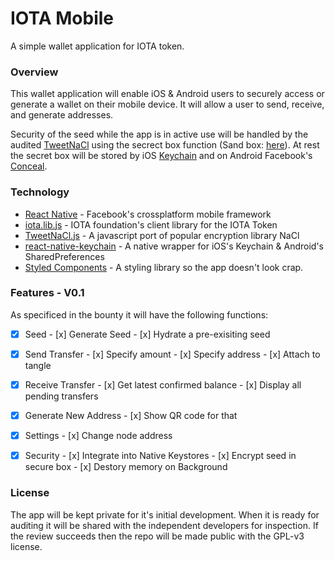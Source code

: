 # IOTA Mobile

A simple wallet application for IOTA token.

### Overview

This wallet application will enable iOS & Android users to securely access or generate a wallet on their mobile device. It will allow a user to send, receive, and generate addresses.

Security of the seed while the app is in active use will be handled by the audited [TweetNaCl](https://github.com/dchest/tweetnacl-js) using the secrect box function (Sand box: [here](https://tweetnacl.js.org/#/secretbox)). At rest the secret box will be stored by iOS [Keychain](https://developer.apple.com/library/content/documentation/Security/Conceptual/keychainServConcepts/iPhoneTasks/iPhoneTasks.html#//apple_ref/doc/uid/TP30000897-CH208-SW1) and on Android Facebook's [Conceal](http://facebook.github.io/conceal/).

### Technology

- [React Native](https://facebook.github.io/react-native/) - Facebook's crossplatform mobile framework
- [iota.lib.js](https://github.com/iotaledger/iota.lib.js) - IOTA foundation's client library for the IOTA Token
- [TweetNaCl.js](https://github.com/dchest/tweetnacl-js) - A javascript port of popular encryption library NaCl
- [react-native-keychain](https://github.com/oblador/react-native-keychain) - A native wrapper for iOS's Keychain & Android's SharedPreferences
- [Styled Components](https://github.com/styled-components/styled-components) - A styling library so the app doesn't look crap.

### Features - V0.1

As specificed in the bounty it will have the following functions:

- [x] Seed
      - [x] Generate Seed
      - [x] Hydrate a pre-exisiting seed
- [x] Send Transfer
      - [x] Specify amount
      - [x] Specify address
      - [x] Attach to tangle
- [x] Receive Transfer
      - [x] Get latest confirmed balance
      - [x] Display all pending transfers
- [x] Generate New Address
      - [x] Show QR code for that


- [x] Settings
      - [x] Change node address
- [x] Security
      - [x] Integrate into Native Keystores
      - [x] Encrypt seed in secure box
      - [x] Destory memory on Background

### License

The app will be kept private for it's initial development. When it is ready for auditing it will be shared with the independent developers for inspection. If the review succeeds then the repo will be made public with the GPL-v3 license.